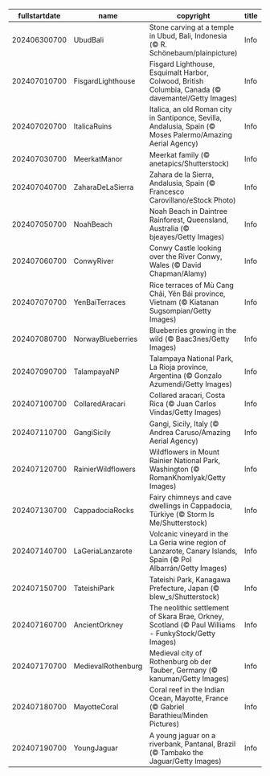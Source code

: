 |fullstartdate|name|copyright|title|image|
|--|--|--|--|--|
202406300700|UbudBali|Stone carving at a temple in Ubud, Bali, Indonesia (© R. Schönebaum/plainpicture)|Info|![](/en-AU/2024/07/202406300700UbudBali.jpg)|
202407010700|FisgardLighthouse|Fisgard Lighthouse, Esquimalt Harbor, Colwood, British Columbia, Canada (© davemantel/Getty Images)|Info|![](/en-AU/2024/07/202407010700FisgardLighthouse.jpg)|
202407020700|ItalicaRuins|Italica, an old Roman city in Santiponce, Sevilla, Andalusia, Spain (© Moses Palermo/Amazing Aerial Agency)|Info|![](/en-AU/2024/07/202407020700ItalicaRuins.jpg)|
202407030700|MeerkatManor|Meerkat family (© anetapics/Shutterstock)|Info|![](/en-AU/2024/07/202407030700MeerkatManor.jpg)|
202407040700|ZaharaDeLaSierra|Zahara de la Sierra, Andalusia, Spain (© Francesco Carovillano/eStock Photo)|Info|![](/en-AU/2024/07/202407040700ZaharaDeLaSierra.jpg)|
202407050700|NoahBeach|Noah Beach in Daintree Rainforest, Queensland, Australia (© bjeayes/Getty Images)|Info|![](/en-AU/2024/07/202407050700NoahBeach.jpg)|
202407060700|ConwyRiver|Conwy Castle looking over the River Conwy, Wales (© David Chapman/Alamy)|Info|![](/en-AU/2024/07/202407060700ConwyRiver.jpg)|
202407070700|YenBaiTerraces|Rice terraces of Mù Cang Chải, Yên Bái province, Vietnam (© Kiatanan Sugsompian/Getty Images)|Info|![](/en-AU/2024/07/202407070700YenBaiTerraces.jpg)|
202407080700|NorwayBlueberries|Blueberries growing in the wild (© Baac3nes/Getty Images)|Info|![](/en-AU/2024/07/202407080700NorwayBlueberries.jpg)|
202407090700|TalampayaNP|Talampaya National Park, La Rioja province, Argentina (© Gonzalo Azumendi/Getty Images)|Info|![](/en-AU/2024/07/202407090700TalampayaNP.jpg)|
202407100700|CollaredAracari|Collared aracari, Costa Rica (© Juan Carlos Vindas/Getty Images)|Info|![](/en-AU/2024/07/202407100700CollaredAracari.jpg)|
202407110700|GangiSicily|Gangi, Sicily, Italy (© Andrea Caruso/Amazing Aerial Agency)|Info|![](/en-AU/2024/07/202407110700GangiSicily.jpg)|
202407120700|RainierWildflowers|Wildflowers in Mount Rainier National Park, Washington (© RomanKhomlyak/Getty Images)|Info|![](/en-AU/2024/07/202407120700RainierWildflowers.jpg)|
202407130700|CappadociaRocks|Fairy chimneys and cave dwellings in Cappadocia, Türkiye (© Storm Is Me/Shutterstock)|Info|![](/en-AU/2024/07/202407130700CappadociaRocks.jpg)|
202407140700|LaGeriaLanzarote|Volcanic vineyard in the La Geria wine region of Lanzarote, Canary Islands, Spain (© Pol Albarrán/Getty Images)|Info|![](/en-AU/2024/07/202407140700LaGeriaLanzarote.jpg)|
202407150700|TateishiPark|Tateishi Park, Kanagawa Prefecture, Japan (© blew_s/Shutterstock)|Info|![](/en-AU/2024/07/202407150700TateishiPark.jpg)|
202407160700|AncientOrkney|The neolithic settlement of Skara Brae, Orkney, Scotland (© Paul Williams - FunkyStock/Getty Images)|Info|![](/en-AU/2024/07/202407160700AncientOrkney.jpg)|
202407170700|MedievalRothenburg|Medieval city of Rothenburg ob der Tauber, Germany (© kanuman/Getty Images)|Info|![](/en-AU/2024/07/202407170700MedievalRothenburg.jpg)|
202407180700|MayotteCoral|Coral reef in the Indian Ocean, Mayotte, France (© Gabriel Barathieu/Minden Pictures)|Info|![](/en-AU/2024/07/202407180700MayotteCoral.jpg)|
202407190700|YoungJaguar|A young jaguar on a riverbank, Pantanal, Brazil (© Tambako the Jaguar/Getty Images)|Info|![](/en-AU/2024/07/202407190700YoungJaguar.jpg)|
